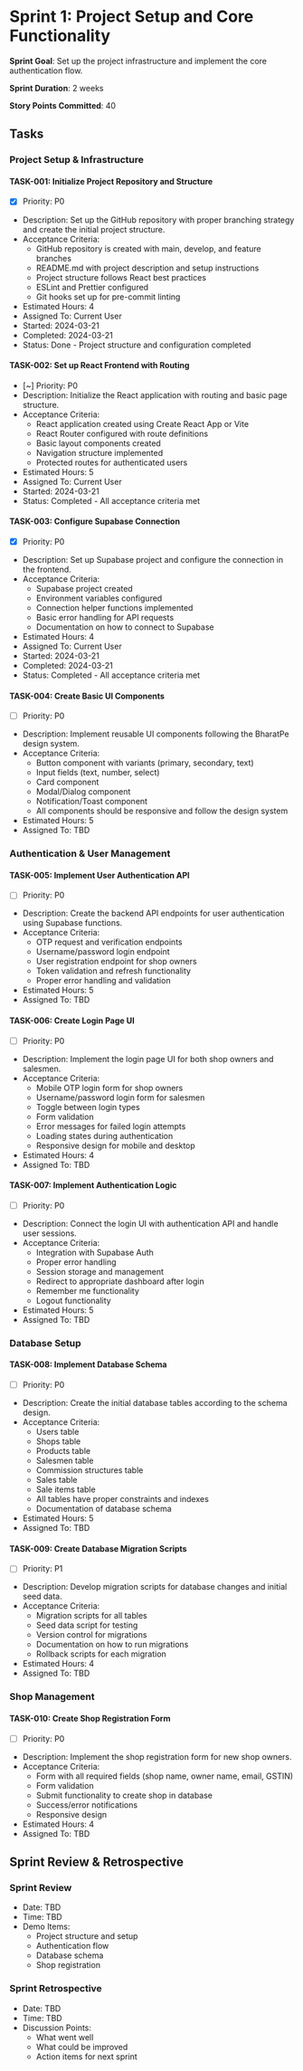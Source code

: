 # Sprint 1: Project Setup and Core Functionality

**Sprint Goal**: Set up the project infrastructure and implement the core authentication flow.

**Sprint Duration**: 2 weeks

**Story Points Committed**: 40

## Tasks

### Project Setup & Infrastructure

#### TASK-001: Initialize Project Repository and Structure
- [x] Priority: P0
- Description: Set up the GitHub repository with proper branching strategy and create the initial project structure.
- Acceptance Criteria:
  - GitHub repository is created with main, develop, and feature branches
  - README.md with project description and setup instructions
  - Project structure follows React best practices
  - ESLint and Prettier configured
  - Git hooks set up for pre-commit linting
- Estimated Hours: 4
- Assigned To: Current User
- Started: 2024-03-21
- Completed: 2024-03-21
- Status: Done - Project structure and configuration completed

#### TASK-002: Set up React Frontend with Routing
- [~] Priority: P0
- Description: Initialize the React application with routing and basic page structure.
- Acceptance Criteria:
  - React application created using Create React App or Vite
  - React Router configured with route definitions
  - Basic layout components created
  - Navigation structure implemented
  - Protected routes for authenticated users
- Estimated Hours: 5
- Assigned To: Current User
- Started: 2024-03-21
- Status: Completed - All acceptance criteria met

#### TASK-003: Configure Supabase Connection
- [x] Priority: P0
- Description: Set up Supabase project and configure the connection in the frontend.
- Acceptance Criteria:
  - Supabase project created
  - Environment variables configured
  - Connection helper functions implemented
  - Basic error handling for API requests
  - Documentation on how to connect to Supabase
- Estimated Hours: 4
- Assigned To: Current User
- Started: 2024-03-21
- Completed: 2024-03-21
- Status: Completed - All acceptance criteria met

#### TASK-004: Create Basic UI Components
- [ ] Priority: P0
- Description: Implement reusable UI components following the BharatPe design system.
- Acceptance Criteria:
  - Button component with variants (primary, secondary, text)
  - Input fields (text, number, select)
  - Card component
  - Modal/Dialog component
  - Notification/Toast component
  - All components should be responsive and follow the design system
- Estimated Hours: 5
- Assigned To: TBD

### Authentication & User Management

#### TASK-005: Implement User Authentication API
- [ ] Priority: P0
- Description: Create the backend API endpoints for user authentication using Supabase functions.
- Acceptance Criteria:
  - OTP request and verification endpoints
  - Username/password login endpoint
  - User registration endpoint for shop owners
  - Token validation and refresh functionality
  - Proper error handling and validation
- Estimated Hours: 5
- Assigned To: TBD

#### TASK-006: Create Login Page UI
- [ ] Priority: P0
- Description: Implement the login page UI for both shop owners and salesmen.
- Acceptance Criteria:
  - Mobile OTP login form for shop owners
  - Username/password login form for salesmen
  - Toggle between login types
  - Form validation
  - Error messages for failed login attempts
  - Loading states during authentication
  - Responsive design for mobile and desktop
- Estimated Hours: 4
- Assigned To: TBD

#### TASK-007: Implement Authentication Logic
- [ ] Priority: P0
- Description: Connect the login UI with authentication API and handle user sessions.
- Acceptance Criteria:
  - Integration with Supabase Auth
  - Proper error handling
  - Session storage and management
  - Redirect to appropriate dashboard after login
  - Remember me functionality
  - Logout functionality
- Estimated Hours: 5
- Assigned To: TBD

### Database Setup

#### TASK-008: Implement Database Schema
- [ ] Priority: P0
- Description: Create the initial database tables according to the schema design.
- Acceptance Criteria:
  - Users table
  - Shops table
  - Products table
  - Salesmen table
  - Commission structures table
  - Sales table
  - Sale items table
  - All tables have proper constraints and indexes
  - Documentation of database schema
- Estimated Hours: 5
- Assigned To: TBD

#### TASK-009: Create Database Migration Scripts
- [ ] Priority: P1
- Description: Develop migration scripts for database changes and initial seed data.
- Acceptance Criteria:
  - Migration scripts for all tables
  - Seed data script for testing
  - Version control for migrations
  - Documentation on how to run migrations
  - Rollback scripts for each migration
- Estimated Hours: 4
- Assigned To: TBD

### Shop Management

#### TASK-010: Create Shop Registration Form
- [ ] Priority: P0
- Description: Implement the shop registration form for new shop owners.
- Acceptance Criteria:
  - Form with all required fields (shop name, owner name, email, GSTIN)
  - Form validation
  - Submit functionality to create shop in database
  - Success/error notifications
  - Responsive design
- Estimated Hours: 4
- Assigned To: TBD

## Sprint Review & Retrospective

### Sprint Review
- Date: TBD
- Time: TBD
- Demo Items:
  - Project structure and setup
  - Authentication flow
  - Database schema
  - Shop registration

### Sprint Retrospective
- Date: TBD
- Time: TBD
- Discussion Points:
  - What went well
  - What could be improved
  - Action items for next sprint 